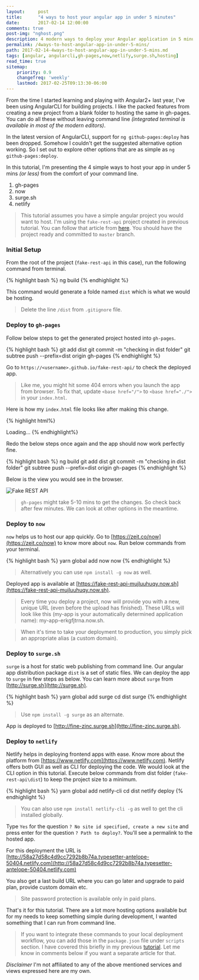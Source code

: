 ```yaml
---
layout:     post
title:      "4 ways to host your angular app in under 5 minutes"
date:       2017-02-14 12:00:00
comments: true
post-img: "nghost.png"
description: 4 modern ways to deploy your Angular application in 5 minutes or less
permalink: /4ways-to-host-angular-app-in-under-5-mins/
path: 2017-02-14-4ways-to-host-angular-app-in-under-5-mins.md
tags: [angular, angularcli,gh-pages,now,netlify,surge.sh,hosting]
read_time: true
sitemap:
    priority: 0.9
    changefreq: 'weekly'
    lastmod: 2017-02-25T09:13:30-06:00
---
```

From the time I started learning and playing with Angular2+ last year, I've been using AngularCLI for building projects. I like the packed features from creating a new project from a blank folder to hosting the same in gh-pages. You can do all these without leaving command line *(integrated terminal is available in most of the modern editors)*.

In the latest version of AngularCLI, support for `ng github-pages:deploy` has been dropped. Somehow I couldn't get the suggested alternative option working. So I set out to explore other options that are as simple as `ng github-pages:deploy`.

In this tutorial, I'm presenting the 4 simple ways to host your app in under 5 mins *(or less)* from the comfort of your command line.

1. gh-pages
2. now
3. surge.sh
4. netlify

> This tutorial assumes you have a simple angular project you would want to host. I'm using the `fake-rest-api` project created in previous tutorial. You can follow that article from [here](/fake-api-for-angular-2+-during-development-using-angularcli). 
> You should have the project ready and committed to `master` branch. 

### Initial Setup

From the root of the project (`fake-rest-api` in this case), run the following command from terminal.

{% highlight bash %}
  ng build 
{% endhighlight %}

This command would generate a folde named `dist` which is what we would be hosting.

> Delete the line `/dist` from `.gitignore` file.

### Deploy to `gh-pages`
Follow below steps to get the generated project hosted into `gh-pages`.

{% highlight bash %}
  git add dist
  git commit -m "checking in dist folder"
  git subtree push --prefix=dist origin gh-pages 
{% endhighlight %}

Go to `https://<username>.github.io/fake-rest-api/` to check the deployed app.

> Like me, you might hit some 404 errors when you launch the app from browser. To fix that, update `<base href="/">` to `<base href="./">` in your `index.html`.

Here is how my `index.html` file looks like after making this change.

{% highlight html%}
  <!doctype html>
  <html>
  <head>
    <meta charset="utf-8">
    <title>FakeRestApi</title>
    <base href="./">
    <meta name="viewport" content="width=device-width, initial-scale=1">
    <link rel="icon" type="image/x-icon" href="favicon.ico">
  </head>
  <body>
    <app-root>Loading...</app-root>
  </body>
  </html>
{% endhighlight%}

Redo the below steps once again and the app should now work perfectly fine.

{% highlight bash %}
  ng build
  git add dist
  git commit -m "checking in dist folder"
  git subtree push --prefix=dist origin gh-pages 
{% endhighlight %}

Below is the view you would see in the browser.

<img src="{{ site.baseurl }}/img/posts/fake-rest-api.png" alt="Fake REST API" class="img-responsive">

> `gh-pages` might take 5-10 mins to get the changes. So check back after few minutes. We can look at other options in the meantime.

### Deploy to `now`

`now` helps us to host our app quickly. Go to [https://zeit.co/now](https://zeit.co/now) to know more about `now`. Run below commands from your terminal.

{% highlight bash %}
  yarn global add now
  now
{% endhighlight %}

> Alternatively you can use `npm install -g now` as well.

Deployed app is available at [https://fake-rest-api-mujluuhuqy.now.sh](https://fake-rest-api-mujluuhuqy.now.sh).

> Every time you deploy a project, now will provide you with a new, unique URL (even before the upload has finished). These URLs will look like this (my-app is your automatically determined application name): my-app-erkgfjtrna.now.sh.

> When it's time to take your deployment to production, you simply pick an appropriate alias (a custom domain).

### Deploy to `surge.sh`

`surge` is a host for static web publishing from command line. Our angular app distribution package `dist` is a set of static files. We can deploy the app to `surge` in few steps as below. You can learn more about `surge` from [http://surge.sh](http://surge.sh).

{% highlight bash %}
  yarn global add surge
  cd dist
  surge
{% endhighlight %}

> Use `npm install -g surge` as an alternate.

App is deployed to [http://fine-zinc.surge.sh](http://fine-zinc.surge.sh).

### Deploy to `netlify`

Netlify helps in deploying frontend apps with ease. Know more about the platform from [https://www.netlify.com](https://www.netlify.com). Netlify offers both GUI as well as CLI for deploying the code. We would look at the CLI option in this tutorial. Execute below commands from dist folder (`fake-rest-api\dist`) to keep the project size to a minimum.

{% highlight bash %}
  yarn global add netlify-cli
  cd dist
  netlify deploy
{% endhighlight %}

> You can also use `npm install netlify-cli -g` as well to get the cli installed globally.

Type `Yes` for the question `? No site id specified, create a new site` and press enter for the question `? Path to deploy?`. You'll see a permalink to the hosted app.

For this deployment the URL is [http://58a27d58c4d9cc7292b8b74a.typesetter-antelope-50404.netlify.com](http://58a27d58c4d9cc7292b8b74a.typesetter-antelope-50404.netlify.com)

You also get a last build URL where you can go later and upgrade to paid plan, provide custom domain etc.

> Site password protection is available only in paid plans.

That's it for this tutorial. There are a lot more hosting options available but for my needs to keep something simple during development, I wanted something that I can run from command line.

> If you want to integrate these commands to your local deployment workflow, you can add those in the `package.json` file under `scripts` section. I have covered this briefly in my previous [tutorial](/fake-api-for-angular-2+-during-development-using-angularcli). Let me know in comments below if you want a separate article for that.

*Disclaimer* I'm not affiliated to any of the above mentioned services and views expressed here are my own.